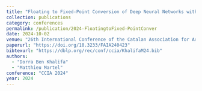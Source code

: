 ```yaml
---
title: "Floating to Fixed-Point Conversion of Deep Neural Networks with Guaranteed Error Bounds"
collection: publications
category: conferences
permalink: /publication/2024-FloatingtoFixed-PointConver
date: 2024-10-02
venue: "26th International Conference of the Catalan Association for Artificial Intelligence (CCIA 2024), Barcelona, Spain"
paperurl: "https://doi.org/10.3233/FAIA240423"
bibtexurl: "https://dblp.org/rec/conf/ccia/KhalifaM24.bib"
authors:
  - "Dorra Ben Khalifa"
  - "Matthieu Martel"
conference: "CCIA 2024"
year: 2024
---
```

